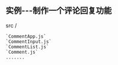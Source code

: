 ## 实例---制作一个评论回复功能

 src /

    `CommentApp.js`
    `CommentInput.js`
    `CommentList.js`
    `Comment.js`
    .......
